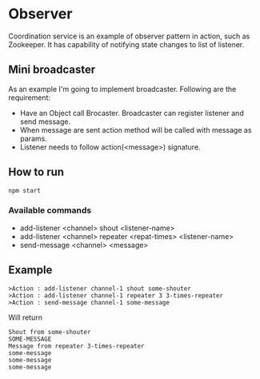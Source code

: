 # Observer
Coordination service is an example of observer pattern in action, such as Zookeeper. It has capability of notifying state changes to list of listener.

## Mini broadcaster
As an example I'm going to implement broadcaster. Following are the requirement:
- Have an Object call Brocaster. Broadcaster can register listener and send message.
- When message are sent action method will be called with message as params.
- Listener needs to follow action(\<message>) signature.

## How to run
```
npm start
```
### Available commands
- add-listener \<channel> shout \<listener-name>
- add-listener \<channel> repeater \<repat-times> \<listener-name>
- send-message \<channel> \<message>

## Example
```
>Action : add-listener channel-1 shout some-shouter
>Action : add-listener channel-1 repeater 3 3-times-repeater
>Action : send-message channel-1 some-message
```
Will return
```
Shout from some-shouter
SOME-MESSAGE
Message from repeater 3-times-repeater
some-message
some-message
some-message
```